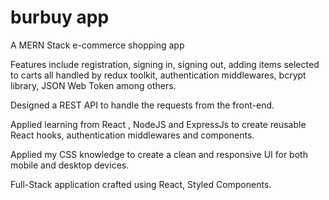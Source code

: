 # burbuy app

A MERN Stack e-commerce shopping app

Features include registration, signing in, signing out, adding items selected to carts all handled by redux toolkit, authentication middlewares, bcrypt library, JSON Web Token among others.

Designed a REST API to handle the requests from the front-end.

Applied learning from React , NodeJS and ExpressJs to create reusable React hooks, authentication middlewares and components.

Applied my CSS knowledge to create a clean and responsive UI for both mobile and desktop devices.

Full-Stack application crafted using React, Styled Components.
